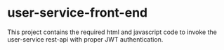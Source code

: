# user-service-front-end
This project contains the required html and javascript code to invoke the user-service rest-api with proper JWT authentication.
